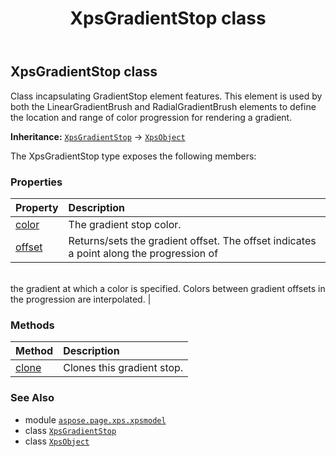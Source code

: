 ﻿---
title: XpsGradientStop class
second_title: Aspose.Page for Python via .NET API References
description: 
type: docs
weight: 130
url: /python-net/aspose.page.xps.xpsmodel/xpsgradientstop/
is_root: false
---

## XpsGradientStop class

Class incapsulating GradientStop element features.
This  element is used by both the LinearGradientBrush and RadialGradientBrush elements to define
the location and range of color progression for rendering a gradient.



**Inheritance:** [`XpsGradientStop`](/page/python-net/aspose.page.xps.xpsmodel/xpsgradientstop) → 
[`XpsObject`](/page/python-net/aspose.page.xps.xpsmodel/xpsobject)



The XpsGradientStop type exposes the following members:

### Properties
| Property | Description |
| :- | :- |
| [color](/page/python-net/aspose.page.xps.xpsmodel/xpsgradientstop/color) | The gradient stop color. |
| [offset](/page/python-net/aspose.page.xps.xpsmodel/xpsgradientstop/offset) | Returns/sets the gradient offset. The offset indicates a point along the progression of<br/>the gradient at which a color is specified. Colors between gradient offsets in<br/>the progression are interpolated. |


### Methods
| Method | Description |
| :- | :- |
| [clone](/page/python-net/aspose.page.xps.xpsmodel/xpsgradientstop/clone/#) | Clones this gradient stop. |



### See Also
* module [`aspose.page.xps.xpsmodel`](..)
* class [`XpsGradientStop`](/page/python-net/aspose.page.xps.xpsmodel/xpsgradientstop)
* class [`XpsObject`](/page/python-net/aspose.page.xps.xpsmodel/xpsobject)
